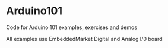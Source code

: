 # Arduino101
Code for Arduino 101 examples, exercises and demos

All examples use EmbeddedMarket Digital and Analog I/0 board

